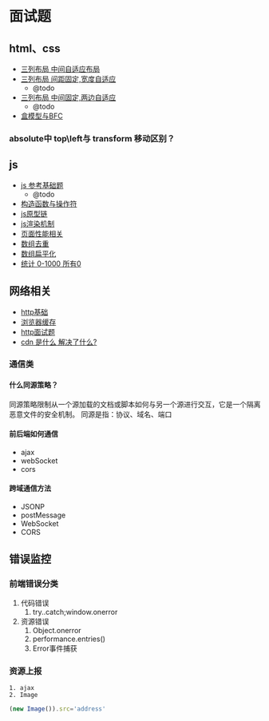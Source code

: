 # 面试题
## html、css
- [三列布局 中间自适应布局](./html/center.auto.md)
- [三列布局 间距固定,宽度自适应](./html/fixed.space.md)
  - @todo
- [三列布局 中间固定,两边自适应](./html/fixed.center.md)
  - @todo
- [盒模型与BFC](./html/css.md)
### absolute中 top\left与 transform 移动区别？

## js
- [js 参考基础题](./js/js.basic.md)
  -  @todo
- [构造函数与操作符](./js/constructor.new.md)
- [js原型链](./js/prototype.md)
- [js渲染机制](./js/渲染.md)
- [页面性能相关](./js/performance.md)
- [数组去重](./js/code/arrSet.js)
- [数组扁平化](./js/code/flatDeep.js)
- [统计 0-1000 所有0](./js/code/count.zero.js)
## 网络相关
- [http基础](../../network/basic.md)
- [浏览器缓存](../../network/cache.md)
- [http面试题](../../network/http.md)
- [cdn 是什么 解决了什么?](../../network/cdn.md)
### 通信类
#### 什么同源策略？
同源策略限制从一个源加载的文档或脚本如何与另一个源进行交互，它是一个隔离恶意文件的安全机制。
同源是指：协议、域名、端口

#### 前后端如何通信
- ajax
- webSocket
- cors 
#### 跨域通信方法
- JSONP
- postMessage
- WebSocket
- CORS

## 错误监控
### 前端错误分类
1. 代码错误
   1. try..catch;window.onerror
2. 资源错误
   1. Object.onerror
   2. performance.entries()
   3. Error事件捕获
### 资源上报
    1. ajax
    2. Image
```javascript
(new Image()).src='address'
```
